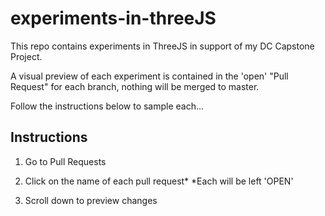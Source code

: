 # experiments-in-threeJS

This repo contains experiments in ThreeJS in support of my DC Capstone Project. 

A visual preview of each experiment is contained in the 'open' "Pull Request" for each branch, nothing will be merged to master. 

Follow the instructions below to sample each... 

## Instructions

1. Go to Pull Requests

2. Click on the name of each pull request*
*Each will be left 'OPEN'

3. Scroll down to preview changes


